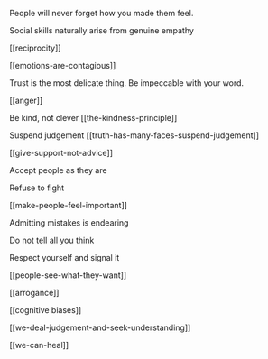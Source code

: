 ---
---

People will never forget how you made them feel.

Social skills naturally arise from genuine empathy 

[[reciprocity]]

[[emotions-are-contagious]]

Trust is the most delicate thing. Be impeccable with your word.

[[anger]]

Be kind, not clever [[the-kindness-principle]]

Suspend judgement [[truth-has-many-faces-suspend-judgement]]

[[give-support-not-advice]]

Accept people as they are 

Refuse to fight 

[[make-people-feel-important]]

Admitting mistakes is endearing 

Do not tell all you think 

Respect yourself and signal it 

[[people-see-what-they-want]]

[[arrogance]]

[[cognitive biases]]

[[we-deal-judgement-and-seek-understanding]]

[[we-can-heal]]
